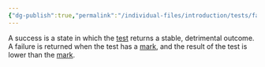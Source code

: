 ```yaml
---
{"dg-publish":true,"permalink":"/individual-files/introduction/tests/failure/"}
---
```


A success is a state in which the [test](Tests.md) returns a stable, detrimental outcome. A failure is returned when the test has a [mark](Mark.md), and the result of the test is lower than the [mark](Mark.md).